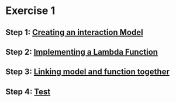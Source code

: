 # Exercise 1

## Step 1: [Creating an interaction Model](ex/model.md)
## Step 2: [Implementing a Lambda Function](ex/lambda.md)
## Step 3: [Linking model and function together](ex/linking.md)
## Step 4: [Test](ex/test.md)




